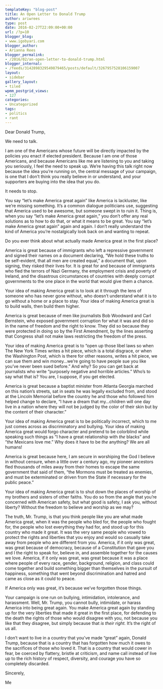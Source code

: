 ```yaml
---
templateKey: "blog-post"
title: An Open Letter to Donald Trump
author: ariwrees
type: post
date: 2016-02-27T22:09:00+00:00
url: /?p=10
blogger_blog:
- www.igobyari.com
blogger_author:
- Arianna Rees
blogger_permalink:
- /2016/02/an-open-letter-to-donald-trump.html
blogger_internal:
- /feeds/3142898329549879465/posts/default/3267957528106159007
layout:
- sidebar
gallery_layout:
- tiled
wpmm_postgrid_views:
- 127
categories:
- Uncategorized
tags:
- politics
- rant
---
```


Dear Donald Trump,

We need to talk.

I am one of the Americans whose future will be directly impacted by the policies you enact if elected president. Because I am one of those Americans, and because Americans like me are listening to you and taking you seriously, I feel the need to speak up. We’re having this talk right now because the idea you’re running on, the central message of your campaign, is one that I don’t think you really believe in or understand, and your supporters are buying into the idea that you do.

It needs to stop.

You say “let’s make America great again” like America is lackluster, like we’re missing something. It&#8217;s a common dialogue politicians use, suggesting that America used to be awesome, but someone swept in to ruin it. Thing is, when you say “let’s make America great again,” you don’t offer any real solutions as to how to do that, or what it means to be great. You say “let’s make America great again” again and again. I don&#8217;t really understand the kind of America you&#8217;re nostalgically look back on and wanting to repeat.

Do you ever think about what actually made America great in the first place?

America is great because of immigrants who left a repressive government and signed their names on a document declaring, “We hold these truths to be self-evident, that all men are created equal,” a document that, upon signing, they risked their lives for. It is great for and because of immigrants who fled the terrors of Nazi Germany, the employment crisis and poverty of Ireland, and the disastrous circumstances of countries with deeply corrupt governments to the one place in the world that would give them a chance.

Your idea of making America great is to look at it through the lens of someone who has never gone without, who doesn&#8217;t understand what it is to go without a home or a place to stay. Your idea of making America great is to build walls, then build them higher.

America is great because of men like journalists Bob Woodward and Carl Bernstein, who exposed government corruption for what it was and did so in the name of freedom and the right to know. They did so because they were protected in doing so by the First Amendment, by the lines asserting that Congress shall not make laws restricting the freedom of the press.

Your idea of making America great is to “open up those libel laws so when The New York Times writes a hit piece, which is a total disgrace, or when the Washington Post, which is there for other reasons, writes a hit piece, we can sue them and win money&#8230;we’re going to have people sue you like you’ve never been sued before.” And why? So you can get back at journalists who write &#8220;purposely negative and horrible articles.&#8221; Who&#8217;s to say what that is? You are, I suppose, if you get elected.

America is great because a baptist minister from Atlanta Georgia marched on this nation’s streets, sat in seats he was legally excluded from, and stood at the Lincoln Memorial before the country he and those who followed him helped change to declare, “I have a dream that my&#8230;children will one day live in a nation where they will not be judged by the color of their skin but by the content of their character.”

Your idea of making America great is to be politically incorrect, which to me just comes across as discriminatory and bullying. Your idea of making America great would forgo character and pretend to be colorblind while speaking such things as &#8220;I have a great relationship with <i>the </i>blacks&#8221; and &#8220;<i>the </i>Mexicans love me.&#8221; Why does it have to be <i>the </i>anything? We are all humans!

America is great because here, I am secure in worshiping the God I believe in without censure, when a little over a century ago, my pioneer ancestors fled thousands of miles away from their homes to escape the same government that said of them, “the Mormons must be treated as enemies, and must be exterminated or driven from the State if necessary for the public peace.”

Your idea of making America great is to shut down the places of worship of my brothers and sisters of other faiths. You do so from the angle that you&#8217;re concerned with American safety, but what good is safety, I ask you, without liberty? Without the freedom to believe and worship as we may?

The truth, Mr. Trump, is that you think people like you are what made America great, when it was the people who bled for, the people who fought for, the people who lost everything they had for, and stood up for this country who made it great. It was the very same people who vowed to protect the rights and liberties that you enjoy and would so casually take away from people who are different from you. America, if it only was great, was great because of democracy, because of a Constitution that gave you and I the right to speak for, believe in, and assemble together for the causes we love. America, if it only was great, was great because it was a place where people of every race, gender, background, religion, and class could come together and build something bigger than themselves in the pursuit of happiness, something that went beyond discrimination and hatred and came as close as it could to peace. 

If America only was great, it’s because we’ve forgotten those things.

Your campaign is one run on bullying, intimidation, intolerance, and harassment. Well, Mr. Trump, you cannot bully, intimidate, or harass America into being great again. You make America great again by standing up for the very liberties that made it great in the first place, for defending to the death the rights of those who would disagree with you, not because you like that they disagree, but simply because that <i>is their right. </i>It&#8217;s the right of us all.

I don’t want to live in a country that you’ve made “great” again, Donald Trump, because that is a country that has forgotten how much it owes to the sacrifices of those who loved it. That is a country that would cower in fear, be coerced by flattery, bristle at criticism, and name call instead of live up to the rich history of respect, diversity, and courage you have so completely discarded.

Sincerely,

Me
